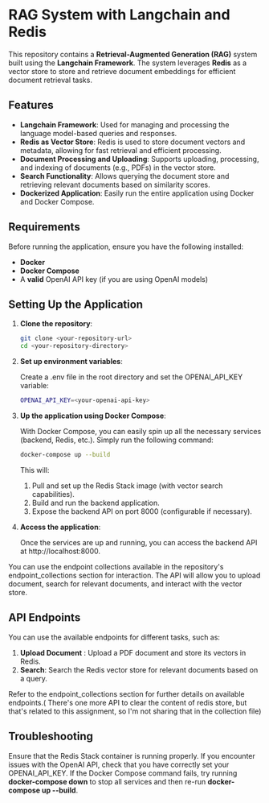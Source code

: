 # RAG System with Langchain and Redis

This repository contains a **Retrieval-Augmented Generation (RAG)** system built using the **Langchain Framework**. The system leverages **Redis** as a vector store to store and retrieve document embeddings for efficient document retrieval tasks.

## Features

- **Langchain Framework**: Used for managing and processing the language model-based queries and responses.
- **Redis as Vector Store**: Redis is used to store document vectors and metadata, allowing for fast retrieval and efficient processing.
- **Document Processing and Uploading**: Supports uploading, processing, and indexing of documents (e.g., PDFs) in the vector store.
- **Search Functionality**: Allows querying the document store and retrieving relevant documents based on similarity scores.
- **Dockerized Application**: Easily run the entire application using Docker and Docker Compose.

## Requirements

Before running the application, ensure you have the following installed:

- **Docker**
- **Docker Compose**
- A **valid** OpenAI API key (if you are using OpenAI models)

## Setting Up the Application

1. **Clone the repository**:

   ```bash
   git clone <your-repository-url>
   cd <your-repository-directory>
   
2. **Set up environment variables**:

   Create a .env file in the root directory and set the OPENAI_API_KEY variable:
   ```bash
   OPENAI_API_KEY=<your-openai-api-key>

3. **Up the application using Docker Compose**:

   With Docker Compose, you can easily spin up all the necessary services (backend, Redis, etc.). Simply run the following command:

   ```bash
   docker-compose up --build
   ```
   This will: 
   1. Pull and set up the Redis Stack image (with vector search capabilities).
   2. Build and run the backend application.
   3. Expose the backend API on port 8000 (configurable if necessary).
   

4. **Access the application**:

   Once the services are up and running, you can access the backend API at http://localhost:8000.

You can use the endpoint collections available in the repository's endpoint_collections section for interaction.
The API will allow you to upload document, search for relevant documents, and interact with the vector store.

## API Endpoints
   You can use the available endpoints for different tasks, such as:

1. **Upload Document** : Upload a PDF document and store its vectors in Redis.
2. **Search**: Search the Redis vector store for relevant documents based on a query.


Refer to the endpoint_collections section for further details on available endpoints.( There's one more API to clear the content of redis store, but that's related to this assignment, so I'm not sharing that in the collection file)
## Troubleshooting
Ensure that the Redis Stack container is running properly.
If you encounter issues with the OpenAI API, check that you have correctly set your OPENAI_API_KEY.
If the Docker Compose command fails, try running **docker-compose down** to stop all services and then re-run **docker-compose up --build**.